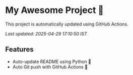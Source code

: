 # My Awesome Project 🚀

This project is automatically updated using GitHub Actions.

_Last updated: 2025-04-29 17:10:50 IST_

## Features
- Auto-update README using Python 🐍
- Auto Git push with GitHub Actions 🤖

